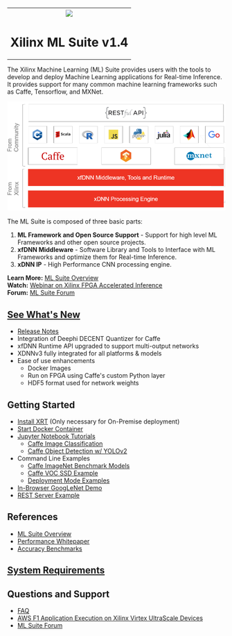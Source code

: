 <table style="width:100%">
<tr>
<th width="100%" colspan="6"><img src="https://www.xilinx.com/content/dam/xilinx/imgs/press/media-kits/corporate/xilinx-logo.png" width="30%"/><h1>Xilinx ML Suite v1.4</h2>
</th>
</table>
  

The Xilinx Machine Learning (ML) Suite provides users with the tools to develop and deploy Machine Learning applications for Real-time Inference. It provides support for many common machine learning frameworks such as Caffe, Tensorflow, and MXNet.  

![](docs/img/stack.png)

The ML Suite is composed of three basic parts:
1. **ML Framework and Open Source Support**  - Support for high level ML Frameworks and other open source projects.
2. **xfDNN Middleware** - Software Library and Tools to Interface with ML Frameworks and optimize them for Real-time Inference.
3. **xDNN IP** - High Performance CNN processing engine.

**Learn More:** [ML Suite Overview][]  
**Watch:** [Webinar on Xilinx FPGA Accelerated Inference][]   
**Forum:** [ML Suite Forum][]

## [See What's New](docs/release-notes/1.x.md)
 - [Release Notes][]
 - Integration of Deephi DECENT Quantizer for Caffe
 - xfDNN Runtime API upgraded to support multi-output networks
 - XDNNv3 fully integrated for all platforms & models
 - Ease of use enhancements
    - Docker Images
    - Run on FPGA using Caffe's custom Python layer
    - HDF5 format used for network weights
 
## Getting Started
 - [Install XRT](docs/xrt.md) (Only necessary for On-Premise deployment)
 - [Start Docker Container](docs/container.md)
 - [Jupyter Notebook Tutorials](notebooks/README.md)
   - [Caffe Image Classification](notebooks/image_classification_caffe.ipynb)
   - [Caffe Object Detection w/ YOLOv2](notebooks/object_detection_yolov2.ipynb)
 - Command Line Examples
   - [Caffe ImageNet Benchmark Models](examples/caffe/README.md)
   - [Caffe VOC SSD Example](examples/caffe/ssd-detect/README.md)
   - [Deployment Mode Examples](examples/deployment_modes/README.md)
 - [In-Browser GoogLeNet Demo](apps/perpetual_demo/README.md)
 - [REST Server Example](examples/caffe/REST/README.md)
 
## References 
- [ML Suite Overview][]  
- [Performance Whitepaper][]
- [Accuracy Benchmarks](examples/caffe/Benchmark_README.md)

## [System Requirements](https://github.com/Xilinx/XRT/blob/master/src/runtime_src/doc/toc/system_requirements.rst)

## Questions and Support
- [FAQ][]
- [AWS F1 Application Execution on Xilinx Virtex UltraScale Devices][]
- [ML Suite Forum][]


[models]: docs/models.md
[Amazon AWS EC2 F1]: https://aws.amazon.com/marketplace/pp/B077FM2JNS
[Xilinx Virtex UltraScale+ FPGA VCU1525 Acceleration Development Kit]: https://www.xilinx.com/products/boards-and-kits/vcu1525-a.html
[AWS F1 Application Execution on Xilinx Virtex UltraScale Devices]: https://github.com/aws/aws-fpga/blob/master/SDAccel/README.md
[SDAccel Forums]: https://forums.xilinx.com/t5/SDAccel/bd-p/SDx
[Release Notes]: docs/release-notes/1.x.md
[UG1023]: https://www.xilinx.com/support/documentation/sw_manuals/xilinx2017_4/ug1023-sdaccel-user-guide.pdf
[FAQ]: docs/faq.md
[ML Suite Overview]: docs/ml-suite-overview.md
[Webinar on Xilinx FPGA Accelerated Inference]: https://event.on24.com/wcc/r/1625401/2D3B69878E21E0A3DA63B4CDB5531C23?partnerref=Mlsuite
[ML Suite Forum]: https://forums.xilinx.com/t5/Xilinx-ML-Suite/bd-p/ML 
[ML Suite Lounge]: https://www.xilinx.com/products/boards-and-kits/alveo/applications/xilinx-machine-learning-suite.html
[Models]: https://www.xilinx.com/products/boards-and-kits/alveo/applications/xilinx-machine-learning-suite.html#gettingStartedCloud
[whitepaper here]: https://www.xilinx.com/support/documentation/white_papers/wp504-accel-dnns.pdf
[Performance Whitepaper]: https://www.xilinx.com/support/documentation/white_papers/wp504-accel-dnns.pdf
